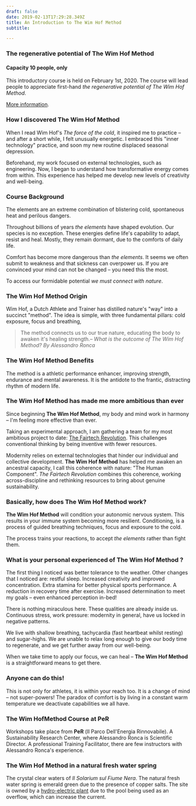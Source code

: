 ```yaml
---
draft: false
date: 2019-02-13T17:29:28.349Z
title: An Introduction to The Wim Hof Method
subtitle:

---
```


### The regenerative potential of The Wim Hof Method
#### Capacity 10 people, only

This introductory course is held on February 1st, 2020. The course will lead people to appreciate first-hand _the regenerative potential of The Wim Hof Method_.

[More information](https://www.per.umbria.it/esperienze/metodo-wim-hof-risvegliamo-lenergia-dentro-di-noi/).

### How I discovered The Wim Hof Method

When I read Wim Hof's _The force of the cold_, it inspired me to practice – and after a short while, I felt unusually energetic. I embraced this "inner technology" practice, and soon my new routine displaced seasonal depression.

Beforehand, my work focused on external technologies, such as engineering. Now, I began to understand how transformative energy comes from within. This experience has helped me develop new levels of creativity and well-being.

### Course Background

The elements are an extreme combination of blistering cold, spontaneous heat and <!--nature's--> perilous dangers.

Throughout billions of years _the elements_ have shaped evolution. Our species is no exception. These energies define life's capability to adapt, resist and heal. Mostly, they remain dormant, due to the comforts of daily life.
 <!--and environmental conveniences.-->

Comfort has become more dangerous than _the elements_. It seems we often submit to weakness and that sickness can overpower us. If you are convinced your mind can not be changed – you need this the most.

To access our formidable potential _we must connect with nature_.

### **The Wim Hof ​​Method** Origin

Wim Hof, a Dutch Athlete and Trainer has distilled nature's "way" into a succinct "method". The idea is simple, with three fundamental pillars: cold exposure, focus and breathing,

> The method connects us to our true nature, educating the body to awaken it's healing strength.<cite>– What is the outcome of The Wim Hof Method? By Alessandro Ronca</cite>

### **The Wim Hof ​​Method** Benefits

The method is a athletic performance enhancer, improving strength, endurance and mental awareness.
It is the antidote to the frantic, distracting rhythm of modern life.

### **The Wim Hof ​​Method** has made me more ambitious than ever

Since beginning **The Wim Hof ​​Method**, my body and mind work in harmony – I'm feeling more effective than ever.

Taking an experimental approach, I am gathering a team for my most ambitious project to date: [The Fairtech Revolution](https://rvo.lt/). This challenges conventional thinking by being inventive with fewer resources.

Modernity relies on external technologies that hinder our individual and collective development. **The Wim Hof ​​Method**  has helped me awaken an ancestral capacity, I call this coherence with nature: "The Human Component". _The Fairtech Revolution_ combines this coherence, working across-discipline and rethinking resources to bring about genuine sustainability.

### Basically, how does **The Wim Hof ​​Method** work?

**The Wim Hof ​​Method** will condition your autonomic nervous system. This results in your immune system becoming more resilient. Conditioning, is a process of guided breathing techniques, focus and exposure to the cold.

The process trains your reactions, to accept _the elements_ rather than fight them.

### What is your personal experienced of **The Wim Hof ​​Method** ?

The first thing I noticed was better tolerance to the weather. Other changes that I noticed are: restful sleep. Increased creativity and improved concentration. Extra stamina for better physical sports performance. A reduction in recovery time after exercise. Increased determination to meet my goals – even enhanced perception in-bed!

There is nothing miraculous here. These qualities are already inside us. Continuous stress, work pressure: modernity in general, have us locked in negative patterns. <!-- Technically this is the: sympathetic autonomic nervous system. -->

We live with shallow breathing, tachycardia (fast heartbeat whilst resting) and sugar-highs. We are unable to relax long enough to give our body time to regenerate, and we get further away from our well-being. <!-- Technically this is the: parasympathetic autonomic nervous system. -->

When we take time to apply our focus, we can heal – **The Wim Hof ​​Method** is a straightforward means to get there.

### Anyone can do this!

This is not only for athletes, it is within your reach too. It is a change of mind – not super-powers! The paradox of comfort is by living in a constant warm temperature we deactivate capabilities we all have.

### **The Wim Hof ​​Method** Course at **PeR**

<!--route: https://www.google.com/maps/place/PeR+Il+Parco+dell%60Energia+Rinnovabile/-->

<!-- weather: https://www.yr.no/place/Italy/Umbria/Frattuccia/long.html -->

<!--symbol: https://hjelp.yr.no/hc/en-us/articles/203786121-Weather-symbols-on-Yr-->

Workshops take place from **PeR** (<span lang="it">Il Parco Dell'Energia Rinnovabile</span>). A Sustainability Research Center, where Alessandro Ronca is Scientific Director. A professional Training Facilitator, there are few instructors with Alessandro Ronca's experience.

### **The Wim Hof ​​Method** in a natural fresh water spring

<!--route #4285F4: https://www.google.com/maps/place/PeR+Il+Parco+dell%60Energia+Rinnovabile/-->

<!-- weather: https://www.yr.no/place/Italy/Umbria/Stifone/long.html -->

<!-- IMAGE: Mole di Narni e l’antico porto Romano di Stifone. -->

The crystal clear waters of _Il Solarium sul Fiume Nera_. The natural fresh water spring is emerald green due to the presence of copper salts. The site is owned by a [hydro-electric plant](https://duckduckgo.com/?q=Centrale+Idroelettrica+Stifone&t=ffab&ia=images) due to the pool being used as an overflow, which can increase the current.

<!-- youtube partial?: https://youtu.be/41vPuc9cTQY -->


<!--
### Tags
`Wim Hof Method`, `The force of cold`, `Renewable Energy Park`, `Healing`, `Regeneration`, `Seminar`, `Workshop`, `Course`
-->

